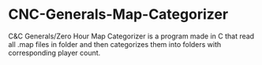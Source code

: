 # CNC-Generals-Map-Categorizer
C&C Generals/Zero Hour Map Categorizer is a program made in C that read all .map files in folder and then categorizes them into folders with corresponding player count.
